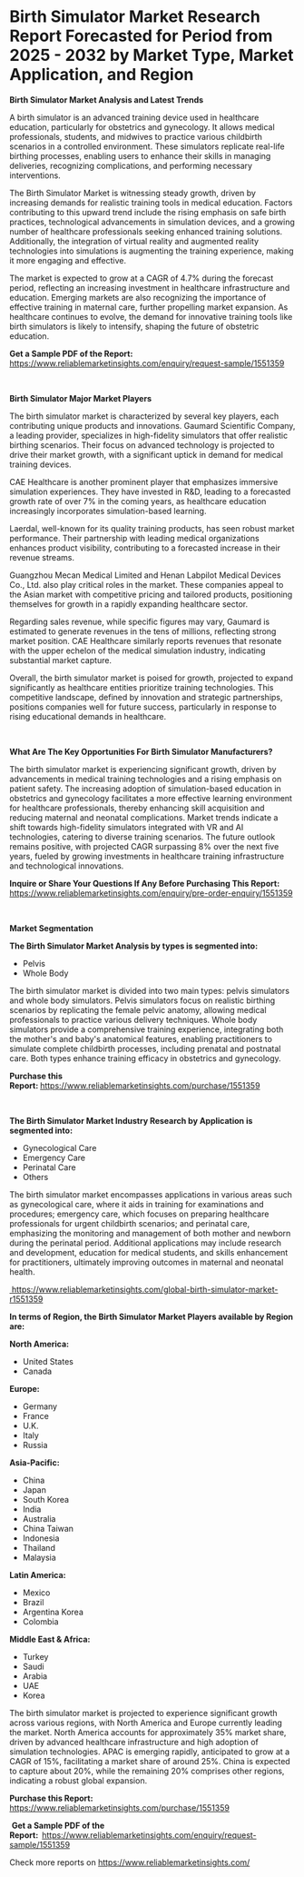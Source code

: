 <p><h1>Birth Simulator Market Research Report Forecasted for Period from 2025 -  2032 by Market Type, Market Application, and Region</h1></p><p><strong>Birth Simulator Market Analysis and Latest Trends</strong></p>
<p><p>A birth simulator is an advanced training device used in healthcare education, particularly for obstetrics and gynecology. It allows medical professionals, students, and midwives to practice various childbirth scenarios in a controlled environment. These simulators replicate real-life birthing processes, enabling users to enhance their skills in managing deliveries, recognizing complications, and performing necessary interventions.</p><p>The Birth Simulator Market is witnessing steady growth, driven by increasing demands for realistic training tools in medical education. Factors contributing to this upward trend include the rising emphasis on safe birth practices, technological advancements in simulation devices, and a growing number of healthcare professionals seeking enhanced training solutions. Additionally, the integration of virtual reality and augmented reality technologies into simulations is augmenting the training experience, making it more engaging and effective.</p><p>The market is expected to grow at a CAGR of 4.7% during the forecast period, reflecting an increasing investment in healthcare infrastructure and education. Emerging markets are also recognizing the importance of effective training in maternal care, further propelling market expansion. As healthcare continues to evolve, the demand for innovative training tools like birth simulators is likely to intensify, shaping the future of obstetric education.</p></p>
<p><strong>Get a Sample PDF of the Report:&nbsp;</strong> <a href="https://www.reliablemarketinsights.com/enquiry/request-sample/1551359?utm_campaign=2888&utm_medium=2&utm_source=Github&utm_content=ia&utm_term=03032025&utm_id=birth-simulator">https://www.reliablemarketinsights.com/enquiry/request-sample/1551359</a></p>
<p>&nbsp;</p>
<p><strong>Birth Simulator Major Market Players</strong></p>
<p><p>The birth simulator market is characterized by several key players, each contributing unique products and innovations. Gaumard Scientific Company, a leading provider, specializes in high-fidelity simulators that offer realistic birthing scenarios. Their focus on advanced technology is projected to drive their market growth, with a significant uptick in demand for medical training devices.</p><p>CAE Healthcare is another prominent player that emphasizes immersive simulation experiences. They have invested in R&D, leading to a forecasted growth rate of over 7% in the coming years, as healthcare education increasingly incorporates simulation-based learning.</p><p>Laerdal, well-known for its quality training products, has seen robust market performance. Their partnership with leading medical organizations enhances product visibility, contributing to a forecasted increase in their revenue streams.</p><p>Guangzhou Mecan Medical Limited and Henan Labpilot Medical Devices Co., Ltd. also play critical roles in the market. These companies appeal to the Asian market with competitive pricing and tailored products, positioning themselves for growth in a rapidly expanding healthcare sector.</p><p>Regarding sales revenue, while specific figures may vary, Gaumard is estimated to generate revenues in the tens of millions, reflecting strong market position. CAE Healthcare similarly reports revenues that resonate with the upper echelon of the medical simulation industry, indicating substantial market capture.</p><p>Overall, the birth simulator market is poised for growth, projected to expand significantly as healthcare entities prioritize training technologies. This competitive landscape, defined by innovation and strategic partnerships, positions companies well for future success, particularly in response to rising educational demands in healthcare.</p></p>
<p>&nbsp;</p>
<p><strong>What Are The Key Opportunities For Birth Simulator Manufacturers?</strong></p>
<p><p>The birth simulator market is experiencing significant growth, driven by advancements in medical training technologies and a rising emphasis on patient safety. The increasing adoption of simulation-based education in obstetrics and gynecology facilitates a more effective learning environment for healthcare professionals, thereby enhancing skill acquisition and reducing maternal and neonatal complications. Market trends indicate a shift towards high-fidelity simulators integrated with VR and AI technologies, catering to diverse training scenarios. The future outlook remains positive, with projected CAGR surpassing 8% over the next five years, fueled by growing investments in healthcare training infrastructure and technological innovations.</p></p>
<p><strong>Inquire or Share Your Questions If Any Before Purchasing This Report:</strong> <a href="https://www.reliablemarketinsights.com/enquiry/pre-order-enquiry/1551359?utm_campaign=2888&utm_medium=2&utm_source=Github&utm_content=ia&utm_term=03032025&utm_id=birth-simulator">https://www.reliablemarketinsights.com/enquiry/pre-order-enquiry/1551359</a></p>
<p>&nbsp;</p>
<p><strong>Market Segmentation</strong></p>
<p><strong>The Birth Simulator Market Analysis by types is segmented into:</strong></p>
<p><ul><li>Pelvis</li><li>Whole Body</li></ul></p>
<p><p>The birth simulator market is divided into two main types: pelvis simulators and whole body simulators. Pelvis simulators focus on realistic birthing scenarios by replicating the female pelvic anatomy, allowing medical professionals to practice various delivery techniques. Whole body simulators provide a comprehensive training experience, integrating both the mother's and baby's anatomical features, enabling practitioners to simulate complete childbirth processes, including prenatal and postnatal care. Both types enhance training efficacy in obstetrics and gynecology.</p></p>
<p><strong>Purchase this Report:&nbsp;</strong><a href="https://www.reliablemarketinsights.com/purchase/1551359?utm_campaign=2888&utm_medium=2&utm_source=Github&utm_content=ia&utm_term=03032025&utm_id=birth-simulator">https://www.reliablemarketinsights.com/purchase/1551359</a></p>
<p>&nbsp;</p>
<p><strong>The Birth Simulator Market Industry Research by Application is segmented into:</strong></p>
<p><ul><li>Gynecological Care</li><li>Emergency Care</li><li>Perinatal Care</li><li>Others</li></ul></p>
<p><p>The birth simulator market encompasses applications in various areas such as gynecological care, where it aids in training for examinations and procedures; emergency care, which focuses on preparing healthcare professionals for urgent childbirth scenarios; and perinatal care, emphasizing the monitoring and management of both mother and newborn during the perinatal period. Additional applications may include research and development, education for medical students, and skills enhancement for practitioners, ultimately improving outcomes in maternal and neonatal health.</p></p>
<p><a href="https://www.reliablemarketinsights.com/global-birth-simulator-market-r1551359?utm_campaign=2888&utm_medium=2&utm_source=Github&utm_content=ia&utm_term=03032025&utm_id=birth-simulator">&nbsp;https://www.reliablemarketinsights.com/global-birth-simulator-market-r1551359</a></p>
<p><strong>In terms of Region, the Birth Simulator Market Players available by Region are:</strong></p>
<p>
    <p> <strong> North America: </strong>
        <ul>
            <li>United States</li>
            <li>Canada</li>
        </ul>
        </p> 
    <p> <strong> Europe: </strong>
        <ul>
            <li>Germany</li>
            <li>France</li>
            <li>U.K.</li>
            <li>Italy</li>
            <li>Russia</li>
        </ul>
        </p> 
    <p> <strong> Asia-Pacific: </strong>
        <ul>
            <li>China</li>
            <li>Japan</li>
            <li>South Korea</li>
            <li>India</li>
            <li>Australia</li>
            <li>China Taiwan</li>
            <li>Indonesia</li>
            <li>Thailand</li>
            <li>Malaysia</li>
        </ul>
        </p> 
    <p> <strong> Latin America: </strong>
        <ul>
            <li>Mexico</li>
            <li>Brazil</li>
            <li>Argentina Korea</li>
            <li>Colombia</li>
        </ul>
        </p> 
    <p> <strong> Middle East & Africa: </strong>
        <ul>
            <li>Turkey</li>
            <li>Saudi</li>
            <li>Arabia</li>
            <li>UAE</li>
            <li>Korea</li>
        </ul>
    </p>
    </p>
<p><p>The birth simulator market is projected to experience significant growth across various regions, with North America and Europe currently leading the market. North America accounts for approximately 35% market share, driven by advanced healthcare infrastructure and high adoption of simulation technologies. APAC is emerging rapidly, anticipated to grow at a CAGR of 15%, facilitating a market share of around 25%. China is expected to capture about 20%, while the remaining 20% comprises other regions, indicating a robust global expansion.</p></p>
<p><strong>Purchase this Report: </strong><a href="https://www.reliablemarketinsights.com/purchase/1551359?utm_campaign=2888&utm_medium=2&utm_source=Github&utm_content=ia&utm_term=03032025&utm_id=birth-simulator">https://www.reliablemarketinsights.com/purchase/1551359</a></p>
<p>&nbsp;<strong>Get a Sample PDF of the Report:&nbsp;&nbsp;</strong><a href="https://www.reliablemarketinsights.com/enquiry/request-sample/1551359?utm_campaign=2888&utm_medium=2&utm_source=Github&utm_content=ia&utm_term=03032025&utm_id=birth-simulator">https://www.reliablemarketinsights.com/enquiry/request-sample/1551359</a></p>
<p><strong></strong></p>
<p>Check more reports on <a href="https://www.reliablemarketinsights.com/?utm_campaign=2888&utm_medium=2&utm_source=Github&utm_content=ia&utm_term=03032025&utm_id=birth-simulator">https://www.reliablemarketinsights.com/</a></p>